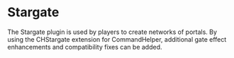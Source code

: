 # Stargate

The Stargate plugin is used by players to create networks of portals. By using the CHStargate extension for CommandHelper, additional gate effect enhancements and compatibility fixes can be added.